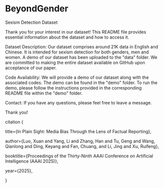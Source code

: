 # BeyondGender
Sexism Detection Dataset

Thank you for your interest in our dataset! This README file provides essential information about the dataset and how to access it.

Dataset Description:
Our dataset comprises around 21K data in English and Chinese. It is intended for sexism detection for both genders, men and women.
A demo of our dataset has been uploaded to the "data" folder.
We are committed to making the entire dataset available on GitHub upon acceptance of our paper.

Code Availability:
We will provide a demo of our dataset along with the associated codes. The demo can be found in the "demo" folder. To run the demo, please follow the instructions provided in the corresponding README file within the "demo" folder.


Contact:
If you have any questions, please feel free to leave a message.

Thank you!

citation
{ 

  title={In Plain Sight: Media Bias Through the Lens of Factual Reporting},
  
  author={Luo, Xuan and Yang, Li and Zhang, Han and Tu, Geng and Wang, Qianlong and Ding, Keyang and Fan, Chuang, and Li, Jing and Xu, Ruifeng},
  
  booktitle={Proceedings of the Thirty-Ninth AAAI Conference on Artificial Intelligence (AAAI 2025)},
  
  year={2025},
  
}
